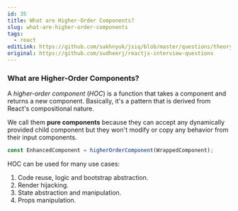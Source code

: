 ```yaml
---
id: 35
title: What are Higher-Order Components?
slug: what-are-higher-order-components
tags:
  - react
editLink: https://github.com/sakhnyuk/jsiq/blob/master/questions/theory/react/35.md
original: https://github.com/sudheerj/reactjs-interview-questions
---
```


### What are Higher-Order Components?

A _higher-order component_ (_HOC_) is a function that takes a component and returns a new component. Basically, it's a pattern that is derived from React's compositional nature.

We call them **pure components** because they can accept any dynamically provided child component but they won't modify or copy any behavior from their input components.

```javascript
const EnhancedComponent = higherOrderComponent(WrappedComponent);
```

HOC can be used for many use cases:

1. Code reuse, logic and bootstrap abstraction.
2. Render hijacking.
3. State abstraction and manipulation.
4. Props manipulation.